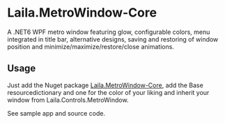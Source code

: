 # Laila.MetroWindow-Core
A .NET6 WPF metro window featuring glow, configurable colors, menu integrated in title bar, alternative designs, saving and restoring of window position and minimize/maximize/restore/close animations.
## Usage
Just add the Nuget package [Laila.MetroWindow-Core](https://www.nuget.org/packages/Laila.MetroWindow-Core), add the Base resourcedictionary and one for the color of your liking and inherit your window from Laila.Controls.MetroWindow.

See sample app and source code.
